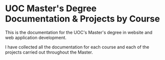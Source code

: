 # UOC Master's Degree Documentation & Projects by Course

This is the documentation for the UOC's Master's degree in website and web application development.

I have collected all the documentation for each course and each of the projects carried out throughout the Master. 